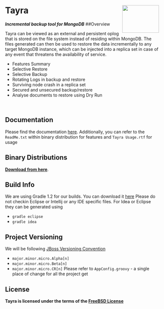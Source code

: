 # Tayra  <a href="http://www.equalexperts.com/eelabs/projects/tayra/"><img src="http://www.equalexperts.com/asset/images/EE-Labs-Logo-200x121px.jpg" height="90" width="120" align="right"></a>
***Incremental backup tool for MongoDB***
##Overview

 Tayra can be viewed as an external and persistent oplog that is stored on the 
 file system instead of residing within MongoDB. The files generated can then be
 used to restore the data incrementally to any target MongoDB instance, which can
 be injected into a replica set in case of any event that threatens the
 availability of service.<br>

* Features Summary
 * Selective Restore
 * Selective Backup
 * Rotating Logs in backup and restore
 * Surviving node crash in a replica set
 * Secured and unsecured backup/restore
 * Analyse documents to restore using Dry Run 
<br>

## Documentation
Please find the documentation [here](http://htmlpreview.github.com/?https://github.com/EqualExperts/Tayra/blob/master/acceptance-tests/index.html).  Additionally, you can refer to the `ReadMe.txt` within binary distribution for features and `Tayra Usage.rtf` for usage

## Binary Distributions
**[Download from here](http://www.equalexperts.com/eelabs/projects/tayra)**.  

## Build Info
We are using Gradle 1.2 for our builds.  You can download it [here](http://services.gradle.org/distributions/gradle-1.2-bin.zip)
Please do not checkin Eclipse or Intellij or any IDE specific files.  For Idea or Eclipse they
can be generated using
* `gradle eclipse`
* `gradle idea`

## Project Versioning
We will be following [JBoss Versioning Convention](https://community.jboss.org/wiki/JBossProjectVersioning?_sscc=t)
* `major.minor.micro.Alpha[n]`
* `major.minor.micro.Beta[n]`
* `major.minor.micro.CR[n]`
Please refer to `AppConfig.groovy` - a single place of change for all the project get

## License
**Tayra is licensed under the terms of the [FreeBSD License](http://en.wikipedia.org/wiki/BSD_licenses)**


